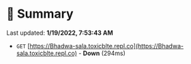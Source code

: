 # 📖 Summary
Last updated: **1/19/2022, 7:53:43 AM**

- `GET` [https://Bhadwa-sala.toxicblte.repl.co](https://Bhadwa-sala.toxicblte.repl.co) - **Down** (294ms)

